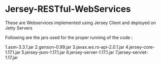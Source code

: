 # Jersey-RESTful-WebServices
These are Webservices implemented using Jersey Client and deployed on Jetty Servers

Following are the jars used for the proper running of the code :

  1.asm-3.3.1.jar
  2.genson-0.99.jar
  3.javax.ws.rs-api-2.0.1.jar
  4.jersey-core-1.17.1.jar
  5.jersey-json-1.17.1.jar
  6.jersey-server-1.17.1.jar
  7.jersey-servlet-1.17.jar
